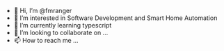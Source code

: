 - 👋 Hi, I’m @fmranger
- 👀 I’m interested in Software Development and Smart Home Automation
- 🌱 I’m currently learning typescript
- 💞️ I’m looking to collaborate on ...
- 📫 How to reach me ...

<!---
fmranger/fmranger is a ✨ special ✨ repository because its `README.md` (this file) appears on your GitHub profile.
You can click the Preview link to take a look at your changes.
--->
